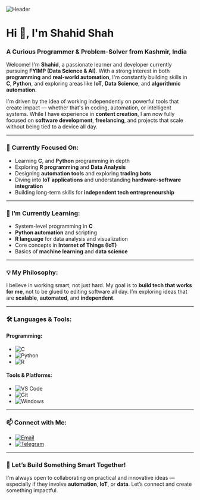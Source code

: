 ![Header](https://pbs.twimg.com/profile_banners/1341819712351608832/1728835871/1500x500)

# Hi 👋, I'm **Shahid Shah**

### A Curious Programmer & Problem-Solver from Kashmir, India

Welcome! I'm **Shahid**, a passionate learner and developer currently pursuing **FYIMP (Data Science & AI)**. With a strong interest in both **programming** and **real-world automation**, I'm constantly building skills in **C**, **Python**, and exploring areas like **IoT**, **Data Science**, and **algorithmic automation**.

I'm driven by the idea of working independently on powerful tools that create impact — whether that's in coding, automation, or intelligent systems. While I have experience in **content creation**, I am now fully focused on **software development**, **freelancing**, and projects that scale without being tied to a device all day.

---

### 🚀 **Currently Focused On:**
- Learning **C**, and **Python** programming in depth
- Exploring **R programming** and **Data Analysis**
- Designing **automation tools** and exploring **trading bots**
- Diving into **IoT applications** and understanding **hardware-software integration**
- Building long-term skills for **independent tech entrepreneurship**

---

### 🌱 **I’m Currently Learning:**
- System-level programming in **C**
- **Python automation** and scripting
- **R language** for data analysis and visualization
- Core concepts in **Internet of Things (IoT)**
- Basics of **machine learning** and **data science**

---

### 💡 **My Philosophy:**
I believe in working smart, not just hard. My goal is to **build tech that works for me**, not to be glued to editing software all day. I’m exploring ideas that are **scalable**, **automated**, and **independent**.

---

### 🛠️ **Languages & Tools:**

#### Programming:
- ![C](https://img.shields.io/badge/c-%2300599C.svg?style=for-the-badge&logo=c&logoColor=white)
- ![Python](https://img.shields.io/badge/python-%2314354C.svg?style=for-the-badge&logo=python&logoColor=white)
- ![R](https://img.shields.io/badge/R-%23276DC3.svg?style=for-the-badge&logo=r&logoColor=white)

#### Tools & Platforms:
- ![VS Code](https://img.shields.io/badge/VSCode-%23007ACC.svg?style=for-the-badge&logo=visual-studio-code&logoColor=white)
- ![Git](https://img.shields.io/badge/git-%23F1502F.svg?style=for-the-badge&logo=git&logoColor=white)
- ![Windows](https://img.shields.io/badge/windows-0078D6?style=for-the-badge&logo=windows&logoColor=white)

---

### 📫 **Connect with Me:**
- [![Email](https://img.shields.io/badge/Gmail-D14836?style=for-the-badge&logo=gmail&logoColor=white)](mailto:shahidhassanshah1@gmail.com)
- [![Telegram](https://img.shields.io/badge/Telegram-2CA5E0?style=for-the-badge&logo=telegram&logoColor=white)](https://telegram.me/thesnonic)

---

### 🤝 **Let’s Build Something Smart Together!**

I'm always open to collaborating on practical and innovative ideas — especially if they involve **automation**, **IoT**, or **data**. Let’s connect and create something impactful.

